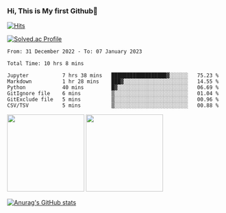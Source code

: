 ### Hi, This is My first Github👋

[![Hits](https://hits.seeyoufarm.com/api/count/incr/badge.svg?url=https%3A%2F%2Fgithub.com%2FJonghyun-Park1027&count_bg=%2379C83D&title_bg=%23555555&icon=&icon_color=%23E7E7E7&title=hits&edge_flat=false)](https://hits.seeyoufarm.com)

[![Solved.ac Profile](http://mazassumnida.wtf/api/v2/generate_badge?boj=ppjjhh1027)](https://solved.ac/ppjjhh1027/)

<!--START_SECTION:waka-->

```text
From: 31 December 2022 - To: 07 January 2023

Total Time: 10 hrs 8 mins

Jupyter           7 hrs 38 mins   ██████████████████▓░░░░░░   75.23 %
Markdown          1 hr 28 mins    ███▓░░░░░░░░░░░░░░░░░░░░░   14.55 %
Python            40 mins         █▓░░░░░░░░░░░░░░░░░░░░░░░   06.69 %
GitIgnore file    6 mins          ▒░░░░░░░░░░░░░░░░░░░░░░░░   01.04 %
GitExclude file   5 mins          ▒░░░░░░░░░░░░░░░░░░░░░░░░   00.96 %
CSV/TSV           5 mins          ▒░░░░░░░░░░░░░░░░░░░░░░░░   00.88 %
```

<!--END_SECTION:waka-->

<p>
  <img height="180em" src="https://github-readme-stats.vercel.app/api?username=Jonghyun-Park1027&show_icons=true&include_all_commits=true&bg_color=30,e96443,904e95&title_color=fff&text_color=fff">
  <img height="180em" src="https://github-readme-stats.vercel.app/api/top-langs/?username=Jonghyun-Park1027&layout=compact&bg_color=30,e96443,904e95&title_color=fff&text_color=fff">
</p>

[![Anurag's GitHub stats](https://github-readme-stats.vercel.app/api?username=Jonghyun-Park1027)](https://github.com/anuraghazra/github-readme-stats)
